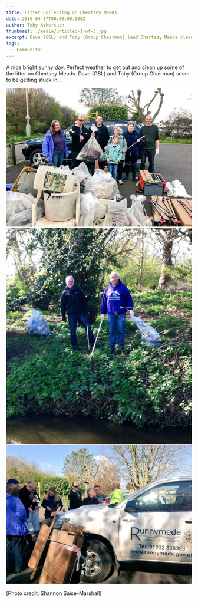 ```yaml
---
title: Litter Collecting on Chertsey Meads
date: 2016-04-17T00:00:00.000Z
author: Toby Athersuch
thumbnail: ./media/untitled-1-of-3.jpg
excerpt: Dave (GSL) and Toby (Group Chairman) lead Chertsey Meads cleanup, a sunny day fostering community spirit. Litter collection in progress.
tags:
  - Community
---
```


A nice bright sunny day. Perfect weather to get out and clean up some of the litter on Chertsey Meads. Dave (GSL) and Toby (Group Chairman) seem to be getting stuck in…

![Litter collecting](./media/untitled-1-of-3.jpg)
![Litter collecting](./media/untitled-2-of-3.jpg)
![Litter collecting](./media/untitled-3-of-3.jpg)

[Photo credit: Shannon Saise-Marshall]
